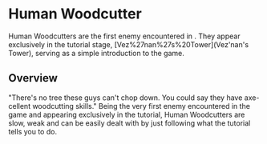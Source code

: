 # Human Woodcutter

Human Woodcutters are the first enemy encountered in . They appear exclusively in the tutorial stage, [Vez%27nan%27s%20Tower](Vez'nan's Tower), serving as a simple introduction to the game.
## Overview

"There's no tree these guys can't chop down. You could say they have axe-cellent woodcutting skills."
Being the very first enemy encountered in the game and appearing exclusively in the tutorial, Human Woodcutters are slow, weak and can be easily dealt with by just following what the tutorial tells you to do.